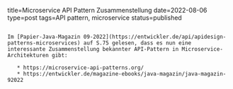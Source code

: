title=Microservice API Pattern Zusammenstellung
date=2022-08-06
type=post
tags=API pattern, microservice
status=published
~~~~~~

Im [Papier-Java-Magazin 09-2022](https://entwickler.de/api/apidesign-patterns-microservices) auf S.75 gelesen, dass es nun eine interessante Zusammenstellung bekannter API-Pattern in Microservice-Architekturen gibt:

   * https://microservice-api-patterns.org/
   * https://entwickler.de/magazine-ebooks/java-magazin/java-magazin-92022
